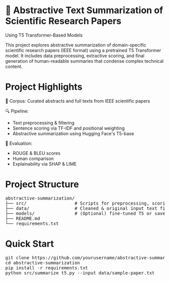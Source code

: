 # 🧠 Abstractive Text Summarization of Scientific Research Papers
Using T5 Transformer-Based Models

This project explores abstractive summarization of domain-specific scientific research papers (IEEE format) using a pretrained T5 Transformer model. It includes data preprocessing, extractive scoring, and final generation of human-readable summaries that condense complex technical content.

# Project Highlights

📄 Corpus: Curated abstracts and full texts from IEEE scientific papers

🔍 Pipeline:
- Text preprocessing & filtering
- Sentence scoring via TF-IDF and positional weighting
- Abstractive summarization using Hugging Face's T5-base

🧪 Evaluation:
- ROUGE & BLEU scores
- Human comparison
- Explainability via SHAP & LIME

# Project Structure
<pre>abstractive-summarization/
├── src/                  # Scripts for preprocessing, scoring, generation
├── data/                 # Cleaned & original input text files
├── models/               # (Optional) fine-tuned T5 or saved pipelines
├── README.md
└── requirements.txt </pre>

# Quick Start
<pre>git clone https://github.com/yourusername/abstractive-summarization.git
cd abstractive-summarization
pip install -r requirements.txt
python src/summarize_t5.py --input data/sample-paper.txt </pre>
